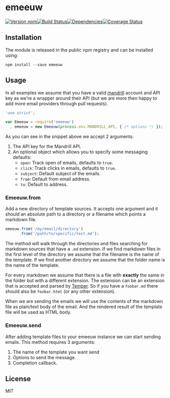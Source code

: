 # emeeuw

[![Version npm][version]](http://browsenpm.org/package/emeeuw)[![Build Status][build]](https://travis-ci.org/observing/emeeuw)[![Dependencies][david]](https://david-dm.org/observing/emeeuw)[![Coverage Status][cover]](https://coveralls.io/r/observing/emeeuw?branch=master)

[version]: http://img.shields.io/npm/v/emeeuw.svg?style=flat-square
[build]: http://img.shields.io/travis/observing/emeeuw/master.svg?style=flat-square
[david]: https://img.shields.io/david/observing/emeeuw.svg?style=flat-square
[cover]: http://img.shields.io/coveralls/observing/emeeuw/master.svg?style=flat-square

## Installation

The module is released in the public npm registry and can be installed using:

```
npm install --save emeeuw
```

## Usage

In all examples we assume that you have a valid [mandrill] account and API key
as we're a wrapper around their API (but we are more then happy to add more
email providers through pull requests).

```js
'use strict';

var Emeeuw = require('emeeuw')
  , emeeuw = new Emeeuw(process.env.MANDRILL_API, { /* options */ });
```

As you can see in the snippet above we accept 2 arguments:

1. The API key for the Mandrill API.
2. An optional object which allows you to specify some messaging defaults:
   - `open`: Track open of emails, defaults to `true`.
   - `click`: Track clicks in emails, defaults to `true`.
   - `subject`: Default subject of the emails.
   - `from`: Default from email address.
   - `to`: Default to address.

### Emeeuw.from

Add a new directory of template sources. It accepts one argument and it should
an absolute path to a directory or a filename which points a markdown file.

```js
emeeuw.from('/my/email/directory')
      .from('/path/to/specific/test.md');
```

The method will walk through the directories and files searching for markdown
sources that have a `.md` extension. If we find markdown files in the first
level of the directory we assume that the filename is the name of the template.
If we find another directory we assume that the folder name is the name of the
template.

For every markdown we assume that there is a file with **exactly** the same in
the folder but with a different extension. The extension can be an extension
that is accepted and parsed by [Temper]. So if you have a `foobar.md` there
should also be `foobar.html` (or any other extension).

When we are sending the emails we will use the contents of the markdown file as
plain/text body of the email. And the rendered result of the template file will
be used as HTML body.

### Emeeuw.send

After adding template files to your emeeuw instance we can start sending emails.
This method requires 3 arguments:

1. The name of the template you want send
2. Options to send the message.
3. Completion callback.

## License

MIT

[mandrill]: http://mandrill.com/
[Temper]: https://github.com/bigpipe/temper#temper
